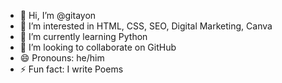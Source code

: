 - 👋 Hi, I’m @gitayon
- 👀 I’m interested in HTML, CSS, SEO, Digital Marketing, Canva
- 🌱 I’m currently learning Python
- 💞️ I’m looking to collaborate on GitHub
- 😄 Pronouns: he/him
- ⚡ Fun fact: I write Poems

<!---
gitayon/gitayon is a ✨ special ✨ repository because its `README.md` (this file) appears on your GitHub profile.
You can click the Preview link to take a look at your changes.
--->
